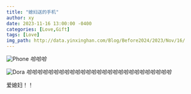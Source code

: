 ```yaml
---
title: "媳妇送的手机"
author: xy
date: 2023-11-16 13:00:00 -0400
categories: [Love,Gift]
tags: [Love]
img_path: http://data.yinxinghan.com/Blog/Before2024/2023/Nov/16/
---
```


![Phone](1.jpg)
_哈哈哈_

![Dora](2.jpg)
_哈哈哈哈哈哈哈哈哈哈哈哈哈哈哈哈哈哈哈哈哈哈哈哈哈哈哈_

爱媳妇！！